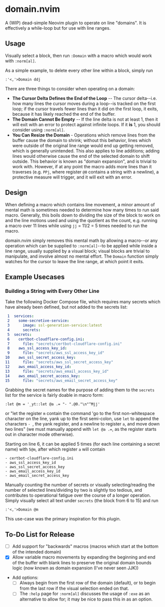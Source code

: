 # domain.nvim
A (WIP) dead-simple Neovim plugin to operate on line "domains". It is effectively a while-loop but for use with line ranges.
## Usage
Visually select a block, then run `:Domain` with a macro which would work with `:norm[al]`. 

As a simple example, to delete every other line within a block, simply run
```
:'<,'>Domain ddj
```

There are three things to consider when operating on a domain:
- **The Cursor Delta Defines the End of the Loop** -- The cursor delta--i.e. how many lines the cursor moves during a loop--is tracked on the first loop; if the cursor travels fewer lines than it did on the first loop, it exits, because it has likely reached the end of the buffer.
- **The Domain Cannot Be Empty** -- If the line delta is not at least 1, then it will exit with an error to protect against infinite loops. If it **is** 1, you should consider using `:norm[al]`.
- **You Can Resize the Domain** - Operations which remove lines from the buffer cause the domain to shrink; without this behavior, lines which were outside of the original line range would end up getting removed, which is generally unintended. This also applies to line additions; adding lines would otherwise cause the end of the selected domain to shift outside. This behavior is known as "domain expansion", and is trivial to work with. However, if at any point the macro adds more lines than it traverses (e.g. `PPj`, where register `@0` contains a string with a newline), a protective measure will trigger, and it will exit with an error.

## Design
When defining a macro which contains line movement, a minor amount of mental math is sometimes needed to determine how many times to run said macro. Generally, this boils down to dividing the size of the block to work on and the line motions used and using the quotient as the count, e.g. running a macro over 11 lines while using `jj` = 11/2 = 5 times needed to run the macro.

domain.nvim simply removes this mental math by allowing a macro--or any operation which can be supplied to `:norm[al]`--to be applied while inside a line range, usually supplied by a visual block; visual blocks are trivial to manipulate, and involve almost no mental effort. The `Domain` function simply watches for the cursor to leave the line range, at which point it exits. 

## Example Usecases
### Building a String with Every Other Line
Take the following Docker Compose file, which requires many secrets which have already been defined, but not added to the secrets list:
```yaml
 1  services:
 2    some-secretive-service:
 3      image: ssl-generation-service:latest
 4      secrets:
 5  secrets:
 6    certbot-cloudflare-config.ini:
 7      file: "secrets/certbot-cloudflare-config.ini"
 8    aws_ssl_access_key_id:
 9      file: "secrets/aws_ssl_access_key_id"
10    aws_ssl_secret_access_key: 
11      file: "secrets/aws_ssl_secret_access_key"
12    aws_email_access_key_id:
13      file: "secrets/aws_email_access_key_id"
14    aws_email_secret_access_key: 
15      file: "secrets/aws_email_secret_access_key"
```
Grabbing the secret names for the purpose of adding them to the `secrets` list for the service is fairly doable in macro form:
```
:let @m = '_yt::let @a .= "- ".@0."\n"^Mjj'
```
or "let the register `m` contain the command 'go to the first non-whitespace character on the line, yank up to the first semi-colon, use `let` to append the characters `- `, the yank register, and a newline to register `a`, and move down two lines" (we must manually append with `let @a .=`, as the register starts out in character mode otherwise). 

Starting on line 6, it can be applied 5 times (for each line containing a secret name) with `5@m`, after which register `a` will contain 
```
- certbot-cloudflare-config.ini
- aws_ssl_access_key_id
- aws_ssl_secret_access_key
- aws_email_access_key_id
- aws_email_secret_access_key
```
Manually counting the number of secrets or visually selecting/reading the number of selected lines/dividing by two is slightly too tedious, and contributes to operational fatigue over the course of a longer operation. Simply visually select all text under `secrets` (the block from 6 to 15) and run
```
:'<,'>Domain @m
```
This use-case was the primary inspiration for this plugin.
## To-Do List for Release
- [ ] Add support for "backwards" macros (macros which start at the bottom of the intended domain)
- [x] Allow variable macro movements by expanding the beginning and end of the buffer with blank lines to preserve the original domain bounds logic (now known as domain expansion (I've never seen JJK))
- Add options:
    - [ ] Always begin from the first row of the domain (default), or to begin from the last row if the visual selection ended on that.
    - [ ] The `:help` page for `:norm[al]` discusses the usage of `:exe` as an alternative to allow for; it may be nice to pass this in as an option. 
